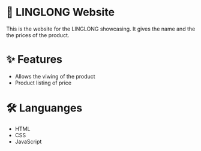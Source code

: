 # 🌸 LINGLONG Website 
This is the website for the LINGLONG showcasing. It gives the name and the the prices of the product. 

# ✨ Features
- Allows the viwing of the product
- Product listing of price

# 🛠️ Languanges
- HTML
- CSS
- JavaScript
